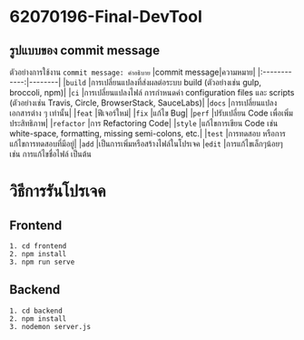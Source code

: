 # 62070196-Final-DevTool

## รูปแบบของ commit message
ตัวอย่างการใช้งาน ```commit message: คำอธิบาย```
|commit message|ความหมาย|
|:------------:|--------|
|``build``     |การเปลี่ยนแปลงที่ส่งผลต่อระบบ build (ตัวอย่างเช่น gulp, broccoli, npm)|
|``ci``        |การเปลี่ยนแปลงไฟล์ การกำหนดค่า configuration files และ scripts  (ตัวอย่างเช่น Travis, Circle, BrowserStack, SauceLabs)|
|``docs``      |การเปลี่ยนแปลงเอกสารต่าง ๆ เท่านั้น|
|``feat``      |ฟีเจอร์ใหม่|
|``fix``       |แก้ไข Bug|
|``perf``      |ปรับเปลี่ยน Code เพื่อเพิ่มประสิทธิภาพ|
|``refactor``  |การ Refactoring Code|
|``style``     |แก้ไขการเขียน Code เช่น white-space, formatting, missing semi-colons, etc.|
|``test``      |การทดสอบ หรือการแก้ไขการทดสอบที่มีอยู่|
|``add``       |เป็นการเพิ่มหรือสร้างไฟล์ในโปรเจค
|``edit``      |การแก้ไขเล็กๆน้อยๆ เช่น การแก้ไขชื่อไฟล์ เป็นต้น


# วิธีการรันโปรเจค
## Frontend
```
1. cd frontend
2. npm install
3. npm run serve
```
## Backend
```
1. cd backend
2. npm install
3. nodemon server.js
```
